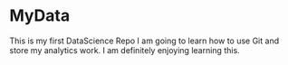 # MyData
This is my first DataScience Repo
I am going to learn how to use Git and store my analytics work.
I am definitely enjoying learning this.
